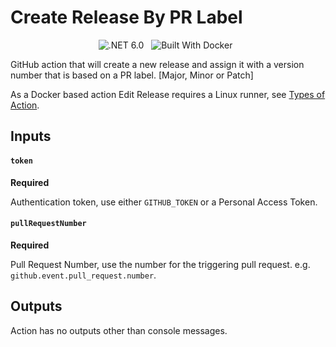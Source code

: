# Create Release By PR Label

<div align="center">

![.NET 6.0](https://img.shields.io/badge/Version-.NET%206.0-informational?style=flat&logo=dotnet)
&nbsp;
![Built With Docker](https://img.shields.io/badge/Built_With-Docker-informational?style=flat&logo=docker)
&nbsp;

</div>

GitHub action that will create a new release and assign it with a version number that is based on a PR label. [Major, Minor or Patch]

As a Docker based action Edit Release requires a Linux runner, see [Types of Action](https://docs.github.com/en/actions/creating-actions/about-custom-actions#types-of-actions).

## Inputs

#### `token`

**Required**

Authentication token, use either `GITHUB_TOKEN` or a Personal Access Token.

#### `pullRequestNumber`

**Required**

Pull Request Number, use the number for the triggering pull request. e.g. `github.event.pull_request.number`.

## Outputs

Action has no outputs other than console messages.
